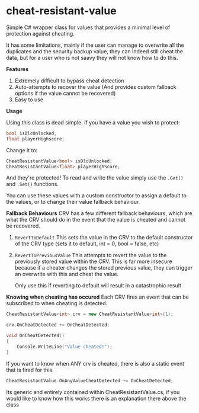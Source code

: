 # cheat-resistant-value
Simple C# wrapper class for values that provides a minimal level of protection against cheating.

It has some limitations, mainly if the user can manage to overwrite all the duplicates and the security backup value, they can indeed still cheat the data, but for a user who is not saavy they will not know how to do this.

**Features** 
1. Extremely difficult to bypass cheat detection
2. Auto-attempts to recover the value (And provides custom fallback options if the value cannot be recovered)
3. Easy to use

**Usage**

Using this class is dead simple. If you have a value you wish to protect:

```cpp
bool isDlcUnlocked;
float playerHighscore;
```
Change it to:
```cpp
CheatResistantValue<bool> isDlcUnlocked;
CheatResistantValue<float> playerHighScore;
```

And they're protected! To read and write the value simply use the `.Get()` and `.Set()` functions.

You can use these values with a custom constructor to assign a default to the values, or to change their value fallback behaviour.

**Fallback Behaviours**
CRV has a few different fallback behaviours, which are what the CRV should do in the event that the value is cheated and cannot be recovered.

1. `RevertToDefault`
    This sets the value in the CRV to the default constructor of the CRV type (sets it to default, int = 0, bool = false, etc)

2. `RevertToPreviousValue`
    This attempts to revert the value to the previously stored value within the CRV. This is far more insecure because if a cheater changes the stored previous value, they can trigger an overwrite with this and cheat the value.

    Only use this if reverting to default will result in a catastrophic result

**Knowing when cheating has occured**
Each CRV fires an event that can be subscribed to when cheating is detected.

```cpp
CheatResistantValue<int> crv = new CheatResistantValue<int>(1);

crv.OnCheatDetected += OnCheatDetected;

void OnCheatDetected()
{
    Console.WriteLine("Value cheated!");
}
```

If you want to know when ANY crv is cheated, there is also a static event that is fired for this.

```cpp
CheatResistantValue.OnAnyValueCheatDetected += OnCheatDetected;
 ```

Its generic and entirely contained within CheatResistantValue.cs, if you would like to know how this works there is an explanation there above the class